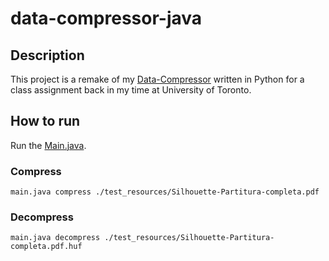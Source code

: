 # data-compressor-java

## Description
This project is a remake of my [Data-Compressor]() written in Python for a class assignment back in my time at University of Toronto.

## How to run
Run the [Main.java](./src/datacompressor/Main.java).

### Compress
```
main.java compress ./test_resources/Silhouette-Partitura-completa.pdf
```

### Decompress
```
main.java decompress ./test_resources/Silhouette-Partitura-completa.pdf.huf
```
